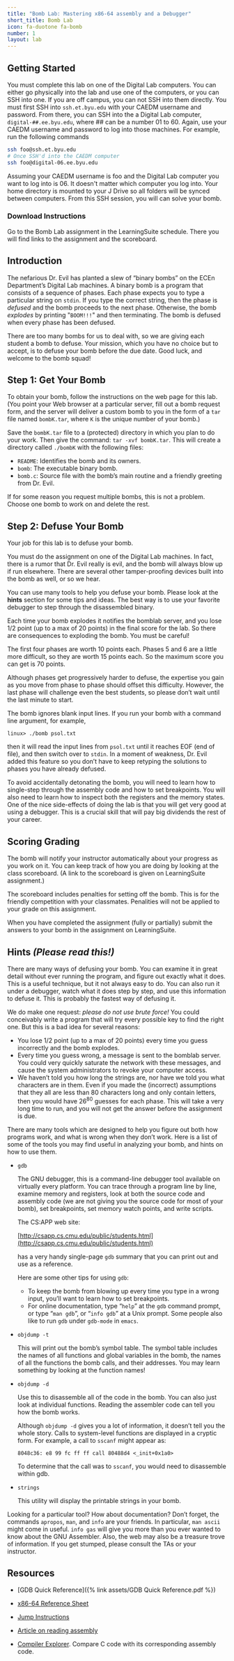 ```yaml
---
title: "Bomb Lab: Mastering x86-64 assembly and a Debugger"
short_title: Bomb Lab
icon: fa-duotone fa-bomb
number: 1
layout: lab
---
```


## Getting Started

You must complete this lab on one of the Digital Lab computers. You can either go physically into the lab and use one of the computers, or you can SSH into one. If you are off campus, you can not SSH into them directly. You must first SSH into `ssh.et.byu.edu` with your CAEDM username and password. From there, you can SSH into the a Digital Lab computer, `digital-##.ee.byu.edu`, where ## can be a number 01 to 60. Again, use your CAEDM username and password to log into those machines. For example, run the following commands

```bash
ssh foo@ssh.et.byu.edu
# Once SSH'd into the CAEDM computer
ssh foo@digital-06.ee.byu.edu
```

Assuming your CAEDM username is foo and the Digital Lab computer you want to log into is 06. It doesn't matter which computer you log into. Your home directory is mounted to your J Drive so all folders will be synced between computers. From this SSH session, you will can solve your bomb.


### Download Instructions
Go to the Bomb Lab assignment in the LearningSuite schedule. There you will find links to the assignment and the scoreboard.


## Introduction
The nefarious Dr. Evil has planted a slew of “binary bombs” on the ECEn Department’s Digital Lab machines. A binary bomb is a program that consists of a sequence of phases. Each phase expects you to type a particular string on `stdin`. If you type the correct string, then the phase is *defused* and the bomb proceeds to the next phase. Otherwise, the bomb *explodes* by printing "`BOOM!!!`" and then terminating. The bomb is defused when every phase has been defused.

There are too many bombs for us to deal with, so we are giving each student a bomb to defuse. Your mission, which you have no choice but to accept, is to defuse your bomb before the due date. Good luck, and welcome to the bomb squad!

## Step 1: Get Your Bomb
To obtain your bomb, follow the instructions on the web page for this lab. (You point your Web browser at a particular server, fill out a bomb request form, and the server will deliver a custom bomb to you in the form of a `tar` file named `bombK.tar`, where `K` is the unique number of your bomb.)

Save the `bombK.tar` file to a (protected) directory in which you plan to do your work. Then give the
command: `tar -xvf bombK.tar`. This will create a directory called `./bombK` with the following files:
- `README`: Identifies the bomb and its owners.
- `bomb`: The executable binary bomb.
- `bomb.c`: Source file with the bomb’s main routine and a friendly greeting from Dr. Evil.

If for some reason you request multiple bombs, this is not a problem. Choose one bomb to work on and delete the rest.

## Step 2: Defuse Your Bomb
Your job for this lab is to defuse your bomb.

You must do the assignment on one of the Digital Lab machines. In fact, there is a rumor that Dr. Evil really is evil, and the bomb will always blow up if run elsewhere. There are several other tamper-proofing devices built into the bomb as well, or so we hear.

You can use many tools to help you defuse your bomb. Please look at the **hints** section for some tips and ideas. The best way is to use your favorite debugger to step through the disassembled binary.

Each time your bomb explodes it notifies the bomblab server, and you lose 1/2 point (up to a max of 20 points) in the final score for the lab. So there are consequences to exploding the bomb. You must be careful!

The first four phases are worth 10 points each. Phases 5 and 6 are a little more difficult, so they are worth 15 points each. So the maximum score you can get is 70 points.

Although phases get progressively harder to defuse, the expertise you gain as you move from phase to phase should offset this difficulty. However, the last phase will challenge even the best students, so please don’t wait until the last minute to start.

The bomb ignores blank input lines. If you run your bomb with a command line argument, for example,
```
linux> ./bomb psol.txt
```
then it will read the input lines from `psol.txt` until it reaches EOF (end of file), and then switch over
to `stdin`. In a moment of weakness, Dr. Evil added this feature so you don’t have to keep retyping the solutions to phases you have already defused.

To avoid accidentally detonating the bomb, you will need to learn how to single-step through the assembly code and how to set breakpoints. You will also need to learn how to inspect both the registers and the memory states. One of the nice side-effects of doing the lab is that you will get very good at using a
debugger. This is a crucial skill that will pay big dividends the rest of your career.

## Scoring Grading
The bomb will notify your instructor automatically about your progress as you work on it. You can keep track of how you are doing by looking at the class scoreboard. (A link to the scoreboard is given on LearningSuite assignment.)

The scoreboard includes penalties for setting off the bomb. This is for the friendly competition with your classmates. Penalities will not be applied to your grade on this assignment.

When you have completed the assignment (fully or partially) submit the answers to your bomb in the assignment on LearningSuite.

## Hints *(Please read this!)*
There are many ways of defusing your bomb. You can examine it in great detail without ever running the program, and figure out exactly what it does. This is a useful technique, but it not always easy to do. You can also run it under a debugger, watch what it does step by step, and use this information to defuse it. This is probably the fastest way of defusing it.

We do make one request: *please do not use brute force!* You could conceivably write a program that will try every possible key to find the right one. But this is a bad idea for several reasons:
- You lose 1/2 point (up to a max of 20 points) every time you guess incorrectly and the bomb explodes.
- Every time you guess wrong, a message is sent to the bomblab server. You could very quickly saturate the network with these messages, and cause the system administrators to revoke your computer access.
- We haven’t told you how long the strings are, nor have we told you what characters are in them. Even if you made the (incorrect) assumptions that they all are less than 80 characters long and only contain letters, then you would have 26<sup>80</sup> guesses for each phase. This will take a very long time to run, and you will not get the answer before the assignment is due.

There are many tools which are designed to help you figure out both how programs work, and what is wrong when they don’t work. Here is a list of some of the tools you may find useful in analyzing your bomb, and hints on how to use them.

- `gdb`

    The GNU debugger, this is a command-line debugger tool available on virtually every platform. You can trace through a program line by line, examine memory and registers, look at both the source code and assembly code (we are not giving you the source code for most of your bomb), set breakpoints, set memory watch points, and write scripts.
    
    The CS:APP web site:

    [http://csapp.cs.cmu.edu/public/students.html](http://csapp.cs.cmu.edu/public/students.html)

    has a very handy single-page `gdb` summary that you can print out and use as a reference.

    Here are some other tips for using `gdb`:
    - To keep the bomb from blowing up every time you type in a wrong input, you’ll want to learn how to set breakpoints.
    - For online documentation, type “`help`” at the `gdb` command prompt, or type “`man gdb`”, or “`info gdb`” at a Unix prompt. Some people also like to run `gdb` under `gdb-mode` in `emacs`.
  
- `objdump -t`

    This will print out the bomb’s symbol table. The symbol table includes the names of all functions and global variables in the bomb, the names of all the functions the bomb calls, and their addresses. You may learn something by looking at the function names!

- `objdump -d`

    Use this to disassemble all of the code in the bomb. You can also just look at individual functions. Reading the assembler code can tell you how the bomb works.
    
    Although `objdump -d` gives you a lot of information, it doesn’t tell you the whole story. Calls to system-level functions are displayed in a cryptic form. For example, a call to `sscanf` might appear as:
    ```
    8048c36: e8 99 fc ff ff call 80488d4 <_init+0x1a0>
    ```
    To determine that the call was to `sscanf`, you would need to disassemble within gdb.
    
- `strings`

    This utility will display the printable strings in your bomb.

Looking for a particular tool? How about documentation? Don’t forget, the commands `apropos`, `man`, and `info` are your friends. In particular, `man ascii` might come in useful. `info gas` will give you more than you ever wanted to know about the GNU Assembler. Also, the web may also be a treasure trove of information. If you get stumped, please consult the TAs or your instructor.

## Resources

- [GDB Quick Reference]({% link assets/GDB Quick Reference.pdf %})

- [x86-64 Reference Sheet](https://web.stanford.edu/class/cs107/resources/x86-64-reference.pdf)

- [Jump Instructions](https://stackoverflow.com/questions/9617877/assembly-jg-jnle-jl-jnge-after-cmp)

- [Article on reading assembly](https://www.timdbg.com/posts/fakers-guide-to-assembly/)

- [Compiler Explorer](https://godbolt.org). Compare C code with its corresponding assembly code.
